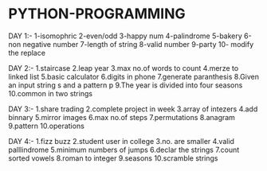 # PYTHON-PROGRAMMING
DAY 1:-
1-isomophric 
2-even/odd
3-happy num
4-palindrome
5-bakery
6-non negative number
7-length of string
8-valid number
9-party
10- modify the replace

DAY 2:-
1.staircase
2.leap year
3.max no.of words to count 
4.merze to linked list
5.basic calculator 
6.digits in phone
7.generate paranthesis 
8.Given an input string s and a pattern p
9.The year is divided into four seasons 
10.common in two strings

DAY 3:-
1.share trading
2.complete project in week 
3.array of intezers 
4.add binnary 
5.mirror images
6.max no.of steps
7.permutations
8.anagram
9.pattern 
10.operations

DAY 4:-
1.fizz buzz
2.student user in college
3.no. are smaller 
4.valid  palllindrome
5.minimum numbers of jumps
6.declar the strings
7.count sorted vowels
8.roman to integer
9.seasons
10.scramble strings
